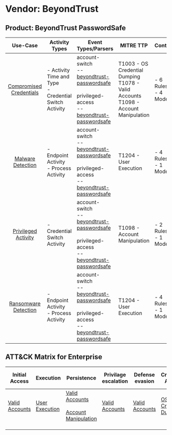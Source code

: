 Vendor: BeyondTrust
===================
Product: BeyondTrust PasswordSafe
---------------------------------
|                                 Use-Case                                  | Activity Types                                            | Event Types/Parsers                                                                                                                                                                                                           | MITRE TTP                                                                                   | Content                   |
|:-------------------------------------------------------------------------:| --------------------------------------------------------- | ----------------------------------------------------------------------------------------------------------------------------------------------------------------------------------------------------------------------------- | ------------------------------------------------------------------------------------------- | ------------------------- |
| [Compromised Credentials](../UseCases/usecase_compromised_credentials.md) | - Activity Time  and Type<br>- Credential Switch Activity |  account-switch<br> -- [beyondtrust-passwordsafe](../Parsers/parserContent_beyondtrust-passwordsafe.md)<br><br> privileged-access<br> -- [beyondtrust-passwordsafe](../Parsers/parserContent_beyondtrust-passwordsafe.md)<br> | T1003 - OS Credential Dumping<br>T1078 - Valid Accounts<br>T1098 - Account Manipulation<br> |  - 6 Rules<br> - 4 Models |
|       [Malware Detection](../UseCases/usecase_malware_detection.md)       | - Endpoint Activity<br>- Process Activity                 |  account-switch<br> -- [beyondtrust-passwordsafe](../Parsers/parserContent_beyondtrust-passwordsafe.md)<br><br> privileged-access<br> -- [beyondtrust-passwordsafe](../Parsers/parserContent_beyondtrust-passwordsafe.md)<br> | T1204 - User Execution<br>                                                                  |  - 4 Rules<br> - 1 Models |
|     [Privileged Activity](../UseCases/usecase_privileged_activity.md)     | - Credential Switch Activity                              |  account-switch<br> -- [beyondtrust-passwordsafe](../Parsers/parserContent_beyondtrust-passwordsafe.md)<br><br> privileged-access<br> -- [beyondtrust-passwordsafe](../Parsers/parserContent_beyondtrust-passwordsafe.md)<br> | T1098 - Account Manipulation<br>                                                            |  - 2 Rules<br> - 1 Models |
|    [Ransomware Detection](../UseCases/usecase_ransomware_detection.md)    | - Endpoint Activity<br>- Process Activity                 |  account-switch<br> -- [beyondtrust-passwordsafe](../Parsers/parserContent_beyondtrust-passwordsafe.md)<br><br> privileged-access<br> -- [beyondtrust-passwordsafe](../Parsers/parserContent_beyondtrust-passwordsafe.md)<br> | T1204 - User Execution<br>                                                                  |  - 4 Rules<br> - 1 Models |

ATT&CK Matrix for Enterprise
----------------------------
| Initial Access                                                      | Execution                                                           | Persistence                                                                                                                                  | Privilage escalation                                                | Defense evasion                                                     | Credential Access                                                          | Discovery | Lateral Movement | Collection | Command and Control | Exfiltration | Impact |
| ------------------------------------------------------------------- | ------------------------------------------------------------------- | -------------------------------------------------------------------------------------------------------------------------------------------- | ------------------------------------------------------------------- | ------------------------------------------------------------------- | -------------------------------------------------------------------------- | --------- | ---------------- | ---------- | ------------------- | ------------ | ------ |
| [Valid Accounts](https://attack.mitre.org/techniques/T1078)<br><br> | [User Execution](https://attack.mitre.org/techniques/T1204)<br><br> | [Valid Accounts](https://attack.mitre.org/techniques/T1078)<br><br>[Account Manipulation](https://attack.mitre.org/techniques/T1098)<br><br> | [Valid Accounts](https://attack.mitre.org/techniques/T1078)<br><br> | [Valid Accounts](https://attack.mitre.org/techniques/T1078)<br><br> | [OS Credential Dumping](https://attack.mitre.org/techniques/T1003)<br><br> |           |                  |            |                     |              |        |